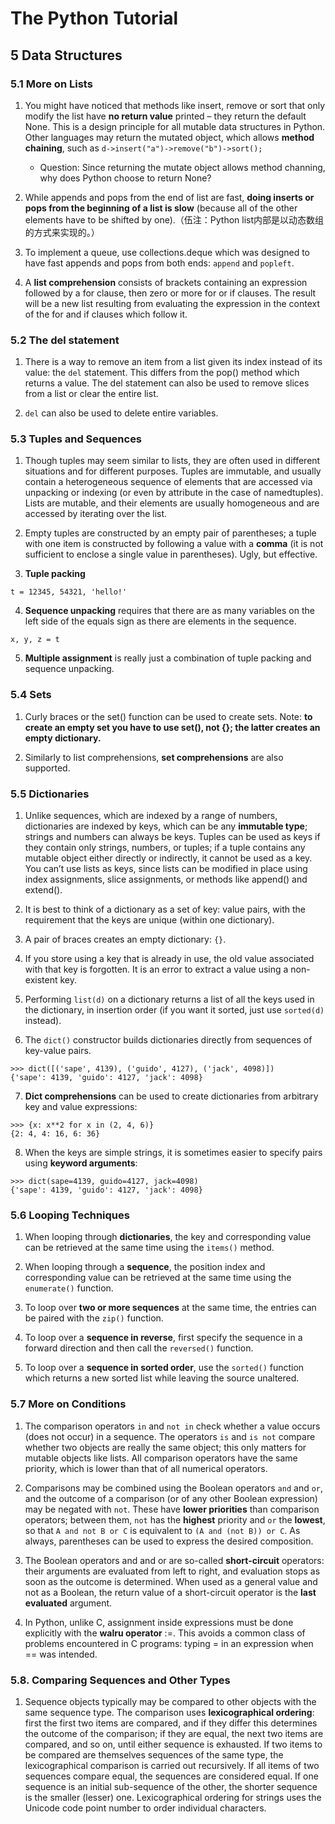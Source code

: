 # The Python Tutorial

## 5 Data Structures

### 5.1 More on Lists

1. You might have noticed that methods like insert, remove or sort that only modify the list have **no return value** printed – they return the default None. This is a design principle for all mutable data structures in Python. Other languages may return the mutated object, which allows **method chaining**, such as `d->insert("a")->remove("b")->sort();`
    - Question: Since returning the mutate object allows method channing, why does Python choose to return None?

2. While appends and pops from the end of list are fast, **doing inserts or pops from the beginning of a list is slow** (because all of the other elements have to be shifted by one).（伍注：Python list内部是以动态数组的方式来实现的。）

3. To implement a queue, use collections.deque which was designed to have fast appends and pops from both ends: `append` and `popleft`.

4. A **list comprehension** consists of brackets containing an expression followed by a for clause, then zero or more for or if clauses. The result will be a new list resulting from evaluating the expression in the context of the for and if clauses which follow it.

### 5.2 The del statement

1. There is a way to remove an item from a list given its index instead of its value: the `del` statement. This differs from the pop() method which returns a value. The del statement can also be used to remove slices from a list or clear the entire list.

2. `del` can also be used to delete entire variables.

### 5.3 Tuples and Sequences

1. Though tuples may seem similar to lists, they are often used in different situations and for different purposes. Tuples are immutable, and usually contain a heterogeneous sequence of elements that are accessed via unpacking or indexing (or even by attribute in the case of namedtuples). Lists are mutable, and their elements are usually homogeneous and are accessed by iterating over the list.

2. Empty tuples are constructed by an empty pair of parentheses; a tuple with one item is constructed by following a value with a **comma** (it is not sufficient to enclose a single value in parentheses). Ugly, but effective.

3. **Tuple packing**
```
t = 12345, 54321, 'hello!'
```

4. **Sequence unpacking** requires that there are as many variables on the left side of the equals sign as there are elements in the sequence.
```
x, y, z = t
```

5. **Multiple assignment** is really just a combination of tuple packing and sequence unpacking.

### 5.4 Sets

1. Curly braces or the set() function can be used to create sets. Note: **to create an empty set you have to use set(), not {}; the latter creates an empty dictionary.**

2. Similarly to list comprehensions, **set comprehensions** are also supported.

### 5.5 Dictionaries

1. Unlike sequences, which are indexed by a range of numbers, dictionaries are indexed by keys, which can be any **immutable type**; strings and numbers can always be keys. Tuples can be used as keys if they contain only strings, numbers, or tuples; if a tuple contains any mutable object either directly or indirectly, it cannot be used as a key. You can’t use lists as keys, since lists can be modified in place using index assignments, slice assignments, or methods like append() and extend().

2. It is best to think of a dictionary as a set of key: value pairs, with the requirement that the keys are unique (within one dictionary).

3. A pair of braces creates an empty dictionary: `{}`.

4. If you store using a key that is already in use, the old value associated with that key is forgotten. It is an error to extract a value using a non-existent key.

5. Performing `list(d)` on a dictionary returns a list of all the keys used in the dictionary, in insertion order (if you want it sorted, just use `sorted(d)` instead).

6. The `dict()` constructor builds dictionaries directly from sequences of key-value pairs.
```
>>> dict([('sape', 4139), ('guido', 4127), ('jack', 4098)])
{'sape': 4139, 'guido': 4127, 'jack': 4098}
```

7. **Dict comprehensions** can be used to create dictionaries from arbitrary key and value expressions:
```
>>> {x: x**2 for x in (2, 4, 6)}
{2: 4, 4: 16, 6: 36}
```

8. When the keys are simple strings, it is sometimes easier to specify pairs using **keyword arguments**:
```
>>> dict(sape=4139, guido=4127, jack=4098)
{'sape': 4139, 'guido': 4127, 'jack': 4098}
```

### 5.6 Looping Techniques

1. When looping through **dictionaries**, the key and corresponding value can be retrieved at the same time using the `items()` method.

2. When looping through a **sequence**, the position index and corresponding value can be retrieved at the same time using the `enumerate()` function.

3. To loop over **two or more sequences** at the same time, the entries can be paired with the `zip()` function.

4. To loop over a **sequence in reverse**, first specify the sequence in a forward direction and then call the `reversed()` function.

5. To loop over a **sequence in sorted order**, use the `sorted()` function which returns a new sorted list while leaving the source unaltered.

### 5.7 More on Conditions

1. The comparison operators `in` and `not in` check whether a value occurs (does not occur) in a sequence. The operators `is` and `is not` compare whether two objects are really the same object; this only matters for mutable objects like lists. All comparison operators have the same priority, which is lower than that of all numerical operators.

2. Comparisons may be combined using the Boolean operators `and` and `or`, and the outcome of a comparison (or of any other Boolean expression) may be negated with `not`. These have **lower priorities** than comparison operators; between them, `not` has the **highest** priority and `or` the **lowest**, so that `A and not B or C` is equivalent to `(A and (not B)) or C`. As always, parentheses can be used to express the desired composition.

3. The Boolean operators and and or are so-called **short-circuit** operators: their arguments are evaluated from left to right, and evaluation stops as soon as the outcome is determined. When used as a general value and not as a Boolean, the return value of a short-circuit operator is the **last evaluated** argument.

4. In Python, unlike C, assignment inside expressions must be done explicitly with the **walru operator** :=. This avoids a common class of problems encountered in C programs: typing = in an expression when == was intended.

### 5.8. Comparing Sequences and Other Types

1. Sequence objects typically may be compared to other objects with the same sequence type. The comparison uses **lexicographical ordering**: first the first two items are compared, and if they differ this determines the outcome of the comparison; if they are equal, the next two items are compared, and so on, until either sequence is exhausted. If two items to be compared are themselves sequences of the same type, the lexicographical comparison is carried out recursively. If all items of two sequences compare equal, the sequences are considered equal. If one sequence is an initial sub-sequence of the other, the shorter sequence is the smaller (lesser) one. Lexicographical ordering for strings uses the Unicode code point number to order individual characters.
